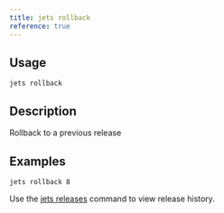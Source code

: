 ```yaml
---
title: jets rollback
reference: true
---
```


## Usage

    jets rollback

## Description

Rollback to a previous release

## Examples

    jets rollback 8

Use the [jets releases](/reference/jets-releases/) command to view release history.



